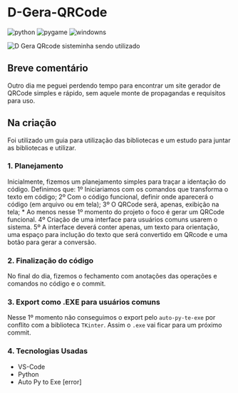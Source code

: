 # D-Gera-QRCode

![python](https://img.shields.io/badge/Python%20--%20blue?link=https%3A%2F%2Fwww.python.org/)
![pygame](https://img.shields.io/badge/Pygame%20--%20yellow?link=https%3A%2F%2Fwww.pygame.org%2Fnews)
![windowns](https://img.shields.io/badge/windows%20--%20gray)

![D Gera QRcode](https://github.com/DiegoVelosoS/D-Gera-QRCode/assets/124423575/e98856a4-a2d3-44cf-b594-0c1a32b4a549)
sisteminha sendo utilizado

## Breve comentário
  Outro dia me peguei perdendo tempo para encontrar um site gerador de QRCode simples e rápido, sem aquele monte de propagandas e requisitos para uso.

## Na criação
  Foi utilizado um guia para utilização das bibliotecas e um estudo para juntar as bibliotecas e utilizar.

### 1. Planejamento
  Inicialmente, fizemos um planejamento simples para traçar a identação do código.
  Definimos que:
                1º Iniciariamos com os comandos que transforma o texto em código;
                2º Com o código funcional, definir onde aparecerá o código (em arquivo ou em tela);
                3º O QRCode será, apenas, exibição na tela;
                  * Ao menos nesse 1º momento do projeto o foco é gerar um QRCode funcional.
                4º Criação de uma interface para usuários comuns usarem o sistema.
                5º A interface deverá conter apenas, um texto para orientação, uma espaço para inclução do texto que será convertido
                    em QRcode e uma  botão para gerar a conversão.

### 2. Finalização do código
  No final do dia, fizemos o fechamento com anotações das operações e comandos no código e o commit.

### 3. Export como .EXE para usuários comuns
  Nesse 1º momento não conseguimos o export pelo ```auto-py-te-exe``` por conflito com a biblioteca ```TKinter```.
  Assim o ```.exe``` vai ficar para um próximo commit.

### 4. Tecnologias Usadas
* VS-Code
* Python
* Auto Py to Exe [error]
